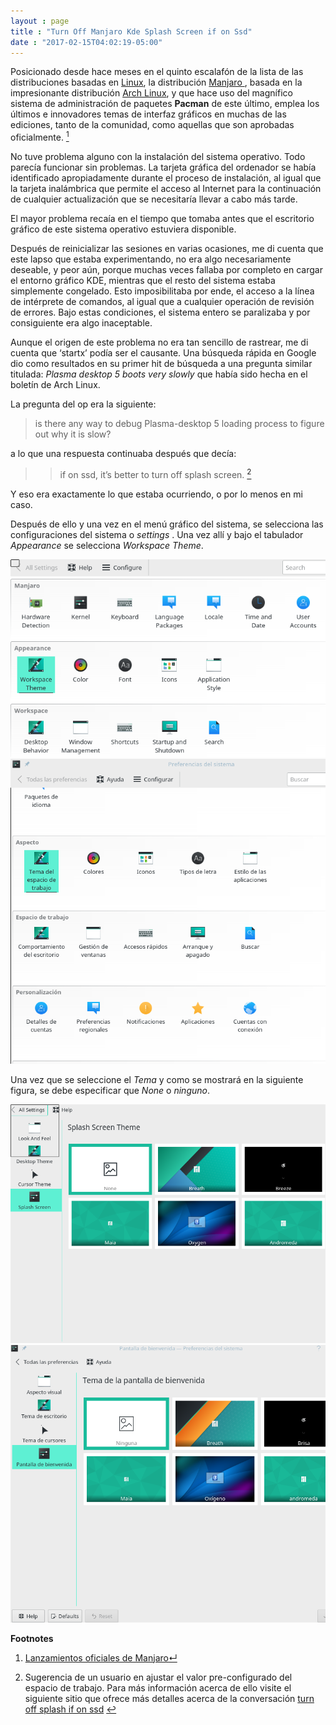 ```yaml
---
layout : page
title : "Turn Off Manjaro Kde Splash Screen if on Ssd"
date : "2017-02-15T04:02:19-05:00"
---
```


<p>Posicionado desde hace meses en el quinto escalafón de la lista de las distribuciones basadas en <a href="http://distrowatch.com/" target="_blank">Linux</a>, la distribución <a href="https://manjaro.org/" target="_blank">Manjaro </a>, basada en la impresionante distribución <a href="http://archlinux.org/" target="_blank">Arch Linux</a>, y que hace uso del magnífico sistema de administración de paquetes <strong>Pacman</strong> de este último, emplea los últimos e innovadores temas de interfaz gráficos en muchas de las ediciones, tanto de la comunidad, como aquellas que son aprobadas oficialmente. <a href="#man"><sup id="manref">1</sup></a></p>

<p>No tuve problema alguno con la instalación del sistema operativo. Todo parecía funcionar sin problemas. La tarjeta gráfica del ordenador se había identificado apropiadamente durante el proceso de instalación, al igual que la tarjeta inalámbrica que permite el acceso al Internet para la continuación de cualquier actualización que se necesitaría llevar a cabo más tarde.</p>

<p>El mayor problema recaía en el tiempo que tomaba antes que el escritorio gráfico de este sistema operativo estuviera disponible.</p>

<p>Después de reinicializar las sesiones en varias ocasiones, me di cuenta que este lapso que estaba experimentando, no era algo necesariamente deseable, y peor aún, porque muchas veces fallaba por completo en cargar el entorno gráfico KDE, mientras que el resto del sistema estaba simplemente congelado. Esto imposibilitaba por ende, el acceso a la línea de intérprete de comandos, al igual que a cualquier operación de revisión de errores. Bajo estas condiciones, el sistema entero se paralizaba y por consiguiente era algo inaceptable.</p>

<p>Aunque el origen de este problema no era tan sencillo de rastrear, me di cuenta que ‘startx’ podía ser el causante. Una búsqueda rápida en Google dio como resultados en su primer hit de búsqueda a una pregunta similar titulada: <em>Plasma desktop 5 boots very slowly</em> que había sido hecha en el boletín de Arch Linux.</p>

<p>La pregunta del op era la siguiente:</p>

<blockquote>
<p>is there any way to debug Plasma-desktop 5 loading process to figure out why it is slow?</p>
</blockquote>

<p>a lo que una respuesta continuaba después que decía:</p>

<blockquote>
<blockquote>
<p>if on ssd, it’s better to turn off splash screen. <a href="#ssd"><sup id="ssdref">2</sup></a></p>
</blockquote>
</blockquote>

<p>Y eso era exactamente lo que estaba ocurriendo, o por lo menos en mi caso.</p>

<p>Después de ello y una vez en el menú gráfico del sistema, se selecciona las configuraciones del sistema o <em>settings</em> . Una vez allí y bajo el tabulador <em>Appearance</em> se selecciona <em>Workspace Theme</em>.</p>

<p><img src="/images/manjaro-workspace.png" alt="manjaro-workspace">
<img src="/images/tema-del-espacio-de-trabajo.png" alt="manjaro-espacio-de-trabajo"></p>

<p>Una vez que se seleccione el <em>Tema</em> y como se mostrará en la siguiente figura, se debe especificar que <em>None</em> o <em>ninguno</em>.</p>

<p><img src="/images/manjaro-splash.png" alt="manjaro-splash">
<img src="/images/no-splash-en-manjaro-kde.png" alt="manjaro-no-splash"></p>

<p><strong>Footnotes</strong></p>

<ol>
<li><p><a name="man"></a><a href="https://manjaro.org/get-manjaro/" target="_blank">Lanzamientos oficiales de Manjaro</a><a href="#manref">&crarr;</a></p></li>

<li><p><a name="ssd"></a>Sugerencia de un usuario en ajustar el valor pre-configurado del espacio de trabajo. Para más información acerca de ello visite el siguiente sitio que ofrece más detalles acerca de la conversación <a href="https://bbs.archlinux.org/viewtopic.php?pid=1557789#p1557789" target="_blank" title="turn off splash if on ssd">turn off splash if on ssd</a> <a href="#ssdref"> ↩︎</a></p></li>
</ol>

